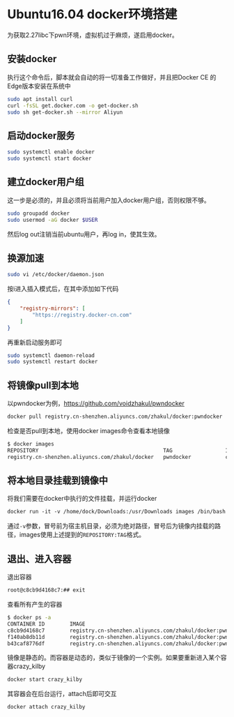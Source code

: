 # Ubuntu16.04 docker环境搭建


为获取2.27libc下pwn环境，虚拟机过于麻烦，遂启用docker。

<!--more-->

## 安装docker

执行这个命令后，脚本就会自动的将一切准备工作做好，并且把Docker CE 的Edge版本安装在系统中

~~~bash
sudo apt install curl
curl -fsSL get.docker.com -o get-docker.sh
sudo sh get-docker.sh --mirror Aliyun
~~~

## 启动docker服务

~~~bash
sudo systemctl enable docker
sudo systemctl start docker
~~~

## 建立docker用户组

这一步是必须的，并且必须将当前用户加入docker用户组，否则权限不够。

~~~bash
sudo groupadd docker
sudo usermod -aG docker $USER
~~~

然后log out注销当前ubuntu用户，再log in，使其生效。

## 换源加速

~~~bash
sudo vi /etc/docker/daemon.json
~~~

按i进入插入模式后，在其中添加如下代码

~~~json
{
    "registry-mirrors": [
        "https://registry.docker-cn.com"
    ]
}
~~~

再重新启动服务即可

~~~bash
sudo systemctl daemon-reload
sudo systemctl restart docker
~~~

## 将镜像pull到本地

以pwndocker为例，https://github.com/voidzhakul/pwndocker

~~~bash
docker pull registry.cn-shenzhen.aliyuncs.com/zhakul/docker:pwndocker
~~~

检查是否pull到本地，使用docker images命令查看本地镜像

~~~bash
$ docker images
REPOSITORY                                        TAG                 IMAGE ID            CREATED             SIZE
registry.cn-shenzhen.aliyuncs.com/zhakul/docker   pwndocker           cffec5c49ab5        2 months ago        1.66GB
~~~

## 将本地目录挂载到镜像中

将我们需要在docker中执行的文件挂载，并运行docker

~~~bash
docker run -it -v /home/dock/Downloads:/usr/Downloads images /bin/bash
~~~

通过`-v`参数，冒号前为宿主机目录，必须为绝对路径，冒号后为镜像内挂载的路径，images使用上述提到的`REPOSITORY:TAG`格式。

## 退出、进入容器

退出容器

~~~bash
root@c8cb9d4168c7:## exit
~~~

查看所有产生的容器

~~~bash
$ docker ps -a
CONTAINER ID        IMAGE                                                       COMMAND             CREATED             STATUS                      PORTS               NAMES
c8cb9d4168c7        registry.cn-shenzhen.aliyuncs.com/zhakul/docker:pwndocker   "/bin/bash"         16 minutes ago      Exited (0) 6 minutes ago                        crazy_kilby
f140ab8db11d        registry.cn-shenzhen.aliyuncs.com/zhakul/docker:pwndocker   "/bin/bash"         49 minutes ago      Exited (0) 46 minutes ago                       upbeat_davinci
b43caf8776df        registry.cn-shenzhen.aliyuncs.com/zhakul/docker:pwndocker   "/bin/bash"         59 minutes ago      Exited (0) 19 minutes ago                       frosty_easley
~~~

镜像是静态的。而容器是动态的，类似于镜像的一个实例。如果要重新进入某个容器crazy_kilby

~~~bash
docker start crazy_kilby
~~~

其容器会在后台运行，attach后即可交互

~~~bash
docker attach crazy_kilby
~~~



